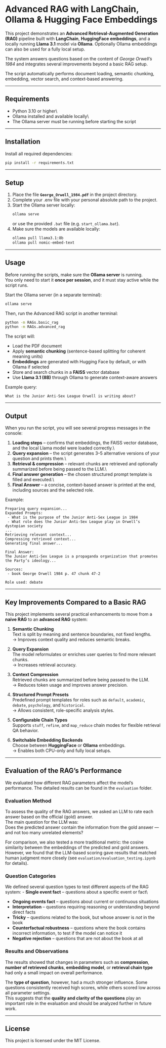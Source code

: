 # Advanced RAG with LangChain, Ollama & Hugging Face Embeddings

This project demonstrates an **Advanced Retrieval-Augmented Generation (RAG)** pipeline built with **LangChain**, **HuggingFace embeddings**, and a locally running **Llama 3.1** model via **Ollama**. Optionally Ollama embeddings can also be used for a fully local setup.

The system answers questions based on the content of *George Orwell’s 1984* and integrates several improvements beyond a basic RAG setup.

The script automatically performs document loading, semantic chunking, embedding, vector search, and context-based answering.

------------------------------------------------------------------------

## Requirements

-   Python 3.10 or higher\
-   Ollama installed and available locally\
-   The Ollama server must be running before starting the script

------------------------------------------------------------------------

## Installation

Install all required dependencies:

``` bash
pip install -r requirements.txt
```

------------------------------------------------------------------------

## Setup

1. Place the file **`George_Orwell_1984.pdf`** in the project directory.  
2. Complete your .env file with your personal absolute path to the project.  
3. Start the Ollama server locally:
   ```bash
   ollama serve
   ```
   or use the provided `.bat` file (e.g. `start_ollama.bat`).
4. Make sure the models are available locally:
   ```bash
   ollama pull llama3.1:8b
   ollama pull nomic-embed-text
   ```

------------------------------------------------------------------------

## Usage

Before running the scripts, make sure the **Ollama server** is running.\
You only need to start it **once per session**, and it must stay active while the script runs.

Start the Ollama server (in a separate terminal):

``` bash
ollama serve
```

Then, run the Advanced RAG script in another terminal:

``` bash
python -m RAGs.basic_rag
python -m RAGs.advanced_rag
```

The script will:

-   Load the PDF document
-   Apply **semantic chunking** (sentence-based splitting for coherent meaning units)
-   **Embeddings** are generated with Hugging Face by default, or with Ollama if selected
-   Store and search chunks in a **FAISS** vector database
-   Use **Llama 3.1 (8B)** through Ollama to generate context-aware answers

Example query:

```         
What is the Junior Anti-Sex League Orwell is writing about?
```

------------------------------------------------------------------------

## Output

When you run the script, you will see several progress messages in the console:

1.  **Loading steps** – confirms that embeddings, the FAISS vector database, and the local Llama model were loaded correctly.\
2.  **Query expansion** – the script generates 3–5 alternative versions of your question and prints them.\
3.  **Retrieval & compression** – relevant chunks are retrieved and optionally summarized before being passed to the LLM.\
4.  **Final answer generation** – the chosen structured prompt template is filled and executed.\
5.  **Final Answer** – a concise, context-based answer is printed at the end, including sources and the selected role.

Example:

```         
Preparing query expansion...
Expanded Prompts:
 - What is the purpose of the Junior Anti-Sex League in 1984
 - What role does the Junior Anti-Sex League play in Orwell’s dystopian society
...
Retrieving relevant context...
Compressing retrieved context...
Generating final answer...

Final Answer:
The Junior Anti-Sex League is a propaganda organization that promotes the Party’s ideology...

Sources:
 - book George Orwell 1984 p. 47 chunk 47-2

Role used: debate
```

------------------------------------------------------------------------

## Key Improvements Compared to a Basic RAG

This project implements several practical enhancements to move from a **naive RAG** to an **advanced RAG** system:

1.  **Semantic Chunking**\
    Text is split by meaning and sentence boundaries, not fixed lengths.\
    → Improves context quality and reduces semantic breaks.

2.  **Query Expansion**\
    The model reformulates or enriches user queries to find more relevant chunks.\
    → Increases retrieval accuracy.

3.  **Context Compression**\
    Retrieved chunks are summarized before being passed to the LLM.\
    → Reduces token usage and improves answer precision.

4.  **Structured Prompt Presets**\
    Predefined prompt templates for roles such as `default`, `academic`, `debate`, `psychology`, and `historical`.\
    → Allows consistent, role-specific analysis styles.

5.  **Configurable Chain Types**\
    Supports `stuff`, `refine`, and `map_reduce` chain modes for flexible retrieval QA behavior.

6.  **Switchable Embedding Backends**\
    Choose between **HuggingFace** or **Ollama** embeddings.\
    → Enables both CPU-only and fully local setups.

------------------------------------------------------------------------

## Evaluation of the RAG’s Performance

We evaluated how different RAG parameters affect the model’s performance. The detailed results can be found in the `evaluation` folder.

### Evaluation Method

To assess the quality of the RAG answers, we asked an LLM to rate each answer based on the official (gold) answer.\
The main question for the LLM was:\
Does the predicted answer contain the information from the gold answer — and not too many unrelated elements?

For comparison, we also tested a more traditional metric: the cosine similarity between the embeddings of the predicted and gold answers.\
However, we found that the LLM-based scoring gave results that matched human judgment more closely (see `evaluation/evaluation_testing.ipynb` for details).

### Question Categories

We defined several question types to test different aspects of the RAG system: - **Single event fact** – questions about a specific event or fact\
- **Ongoing events fact** – questions about current or continuous situations
- **Interpretation** – questions requiring reasoning or understanding beyond direct facts
- **Tricky** – questions related to the book, but whose answer is *not* in the book
- **Counterfactual robustness** – questions where the book contains incorrect information, to test if the model can notice it
- **Negative rejection** – questions that are not about the book at all

### Results and Observations

The results showed that changes in parameters such as **compression**, **number of retrieved chunks**, **embedding model**, or **retrieval chain type** had only a small impact on overall performance.

The **type of question**, however, had a much stronger influence. Some questions consistently received high scores, while others scored low across all parameter settings.\
This suggests that the **quality and clarity of the questions** play an important role in the evaluation and should be analyzed further in future work.

------------------------------------------------------------------------

## License

This project is licensed under the MIT License.